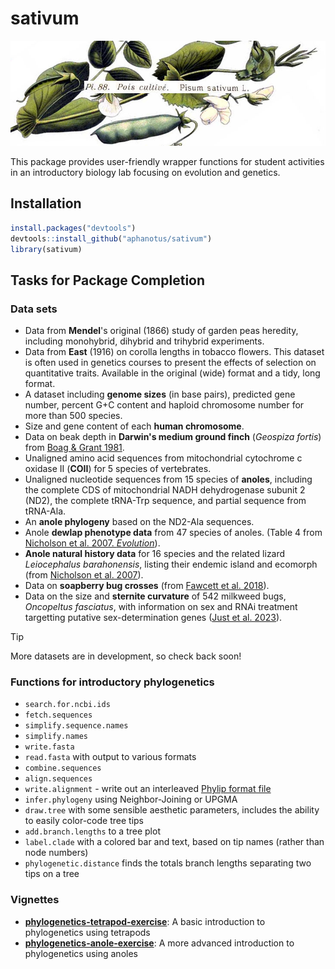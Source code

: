 # sativum

![](Masclef_1891_Pl88_Pisum_sativum_L.jpg)

This package provides user-friendly wrapper functions for student activities in an introductory biology lab focusing on evolution and genetics.

## Installation

```R
install.packages("devtools")
devtools::install_github("aphanotus/sativum")
library(sativum)
```

## Tasks for Package Completion

### Data sets

- Data from **Mendel**'s original (1866) study of garden peas heredity, including monohybrid, dihybrid and trihybrid experiments.
- Data from **East** (1916) on corolla lengths in tobacco flowers. This dataset is often used in genetics courses to present the effects of selection on quantitative traits. Available in the original (wide) format and a tidy, long format. 
- A dataset including **genome sizes** (in base pairs), predicted gene number, percent G+C content and  haploid chromosome number for more than 500 species.
- Size and gene content of each **human chromosome**.
- Data on beak depth in **Darwin's medium ground finch** (*Geospiza fortis*) from [Boag & Grant 1981](https://doi.org/10.1126/science.214.4516.82).
- Unaligned amino acid sequences from mitochondrial cytochrome c oxidase II (**COII**) for 5 species of vertebrates.
- Unaligned nucleotide sequences from 15 species of **anoles**, including the complete CDS of mitochondrial NADH dehydrogenase subunit 2 (ND2), the complete tRNA-Trp sequence, and partial sequence from tRNA-Ala.
- An **anole phylogeny** based on the ND2-Ala sequences.
- Anole **dewlap phenotype data** from 47 species of anoles. (Table 4 from [Nicholson et al. 2007. *Evolution*](https://www.ncbi.nlm.nih.gov/pmc/articles/PMC1803026/)).
- **Anole natural history data** for 16 species and the related lizard *Leiocephalus barahonensis*, listing their endemic island and ecomorph (from [Nicholson et al. 2007](https://www.ncbi.nlm.nih.gov/pmc/articles/PMC1803026/)).
- Data on **soapberry bug crosses** (from [Fawcett et al. 2018](https://www.nature.com/articles/s41467-018-04102-1)).
- Data on the size and **sternite curvature** of 542 milkweed bugs, *Oncopeltus fasciatus*, with information on sex and RNAi treatment targetting putative sex-determination genes ([Just et al. 2023](https://doi.org/10.1098/rspb.2022.2083)).

> [!TIP]
>
> More datasets are in development, so check back soon!

### Functions for introductory phylogenetics

- `search.for.ncbi.ids`
- `fetch.sequences` 
- `simplify.sequence.names`
- `simplify.names`
- `write.fasta`
- `read.fasta` with output to various formats
- `combine.sequences`
- `align.sequences`
- `write.alignment` - write out an interleaved [Phylip format file](https://en.wikipedia.org/wiki/PHYLIP#File_format)
- `infer.phylogeny` using Neighbor-Joining or UPGMA
- `draw.tree` with some sensible aesthetic parameters, includes the ability to easily color-code tree tips
- `add.branch.lengths` to a tree plot
- `label.clade` with a colored bar and text, based on tip names (rather than node numbers)
- `phylogenetic.distance` finds the totals branch lengths separating two tips on a tree

### Vignettes

- **[phylogenetics-tetrapod-exercise](vignettes/phylogenetics-tetrapod-exercise.pdf)**: A basic introduction to phylogenetics using tetrapods
- **[phylogenetics-anole-exercise](vignettes/phylogenetics-anole-exercise.pdf)**: A more advanced introduction to phylogenetics using anoles

